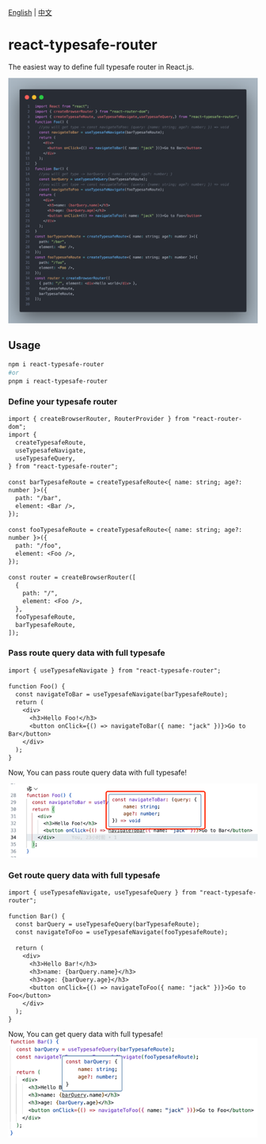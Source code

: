 [English](README.md) | [中文](README.zh.md)

# react-typesafe-router

The easiest way to define full typesafe router in React.js.

![1726114162133](https://raw.githubusercontent.com/qinjialei24/react-typesafe-router/main/assets/react-typesafe-router.png)

## Usage

```bash
npm i react-typesafe-router
#or
pnpm i react-typesafe-router
```

### Define your typesafe router

```tsx
import { createBrowserRouter, RouterProvider } from "react-router-dom";
import {
  createTypesafeRoute,
  useTypesafeNavigate,
  useTypesafeQuery,
} from "react-typesafe-router";

const barTypesafeRoute = createTypesafeRoute<{ name: string; age?: number }>({
  path: "/bar",
  element: <Bar />,
});

const fooTypesafeRoute = createTypesafeRoute<{ name: string; age?: number }>({
  path: "/foo",
  element: <Foo />,
});

const router = createBrowserRouter([
  {
    path: "/",
    element: <Foo />,
  },
  fooTypesafeRoute,
  barTypesafeRoute,
]);
```

### Pass route query data with full typesafe

```tsx
import { useTypesafeNavigate } from "react-typesafe-router";

function Foo() {
  const navigateToBar = useTypesafeNavigate(barTypesafeRoute);
  return (
    <div>
      <h3>Hello Foo!</h3>
      <button onClick={() => navigateToBar({ name: "jack" })}>Go to Bar</button>
    </div>
  );
}
```

Now, You can pass route query data with full typesafe!

![img.png](https://raw.githubusercontent.com/qinjialei24/react-typesafe-router/main/assets/img.png)

### Get route query data with full typesafe

```tsx
import { useTypesafeNavigate, useTypesafeQuery } from "react-typesafe-router";

function Bar() {
  const barQuery = useTypesafeQuery(barTypesafeRoute);
  const navigateToFoo = useTypesafeNavigate(fooTypesafeRoute);

  return (
    <div>
      <h3>Hello Bar!</h3>
      <h3>name: {barQuery.name}</h3>
      <h3>age: {barQuery.age}</h3>
      <button onClick={() => navigateToFoo({ name: "jack" })}>Go to Foo</button>
    </div>
  );
}
```

Now, You can get query data with full typesafe!
![img_1.png](https://raw.githubusercontent.com/qinjialei24/react-typesafe-router/main/assets/img_1.png)
